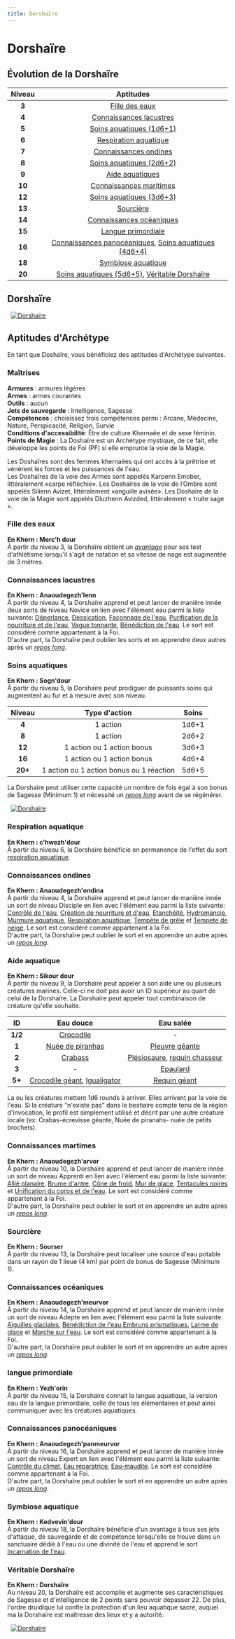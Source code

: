 ```yaml
---
title: Dorshaïre
---
```

# Dorshaïre  

## Évolution de la Dorshaïre

|Niveau|Aptitudes|
|:-:|:-:|
|**3**|[Fille des eaux](#fille-des-eaux)|
|**4**|[Connaissances lacustres](#connaissances-lacustres)|
|**5**|[Soins aquatiques (1d6+1)](#soins-aquatiques)|
|**6**|[Respiration aquatique](#respiration-aquatique)|
|**7**|[Connaissances ondines](#connaissances-ondines)|
|**8**|[Soins aquatiques (2d6+2)](#soins-aquatiques) |
|**9**|[Aide aquatiques](#aide-aquatique) |
|**10**|[Connaissances maritimes](#connaissances-maritimes)|
|**12**|[Soins aquatiques (3d6+3)](#soins-aquatiques)|
|**13**|[Sourcière](#sourciere)|
|**14**|[Connaissances océaniques](#connaissances-oceaniques)|
|**15**|[Langue primordiale](#langue-primordiale)|
|**16**|[Connaissances panocéaniques](#connaissances-panoceaniques), [Soins aquatiques (4d6+4)](#soins-aquatiques)|
|**18**|[Symbiose aquatique](#symbiose-aquatique)|
|**20**|[Soins aquatiques (5d6+5)](#soins-aquatiques), [Véritable Dorshaïre](#veritable-dorshaire)|

## Dorshaïre
&nbsp;
[![Dorshaïre](https://www.douaratil.fr/illustrations/archetype/dorshairem.png)](https://www.douaratil.fr/illustrations/archetype/dorshaire.jpg)  

## Aptitudes d'Archétype  
En tant que Doshaïre, vous bénéficiez des aptitudes d'Archétype suivantes.  

### Maîtrises  
**Armures** :  armures légères  
**Armes** : armes courantes  
**Outils** : aucun   
**Jets de sauvegarde** : Intelligence, Sagesse  
**Compétences** : choisissez trois compétences parmi : Arcane, Médecine, Nature, Perspicacité, Religion, Survie  
**Conditions d'accessibilité**: Être de culture Khernaëe et de sexe féminin.  
**Points de Magie** : La Doshaïre est un Archétype mystique, de ce fait, elle développe les points de Foi (PF) si elle emprunte la voie de la Magie.  

Les Doshaïres sont des femmes khernaëes qui ont accès à la prêtrise et vénèrent les forces et les puissances de l'eau.  
Les Doshaïres de la voie des Armes sont appelés Karpenn Emober, littéralement «carpe réfléchie». Les Doshaïres de la voie de l’Ombre sont appelés Silienn Avizet, littéralement «anguille avisée». Les Doshaïre de la voie de la Magie sont appelés Dluzhenn Avizded, littéralement « truite sage ».  

### Fille des eaux    
**En Khern : Merc'h dour**  
À partir du niveau 3, la Dorshaïre obtient un [_avantage_](/utiliser-les-caracteristiques/#avantage-et-desavantage) pour ses test d'athlétisme lorsqu'il s'agit de natation et sa vitesse de nage est augmentée de 3 mètres.  

### Connaissances lacustres    
**En Khern : Anaoudegezh'lenn**  
À partir du niveau 4, la Dorshaïre apprend et peut lancer de manière innée deux sorts de niveau Novice en lien avec l'élément eau parmi la liste suivante: [Déperlance](/grimoire/deperlance), [Dessication](/grimoire/dessication), [Façonnage de l'eau](/grimoire/faconnage-de-l-eau), [Purification de la nourriture et de l'eau](/grimoire/purification-de-la-nourriture-et-de-l-eau), [Vague tonnante](/grimoire/vague-tonnante), [Bénédiction de l'eau](/grimoire/benediction-de-l-eau). Le sort est considéré comme appartenant à la Foi.    
D'autre part, la Dorshaïre peut oublier les sorts et en apprendre deux autres après un [_repos long_](/gerer-la-sante-du-personnage/#repos-long).  

### Soins aquatiques
**En Khern : Sogn'dour**  
À partir du niveau 5, la Dorshaïre peut prodiguer de puissants soins qui augmentent au fur et à mesure avec son niveau.  

|Niveau|Type d'action|Soins|
|:-:|:-:|:-:|
|**4**|1 action|1d6+1|
|**8**|1 action|2d6+2|
|**12**|1 action ou 1 action bonus|3d6+3|
|**16**|1 action ou 1 action bonus|4d6+4|
|**20+**|1 action ou 1 action bonus ou 1 réaction|5d6+5|

La Dorshaïre peut utiliser cette capacité un nombre de fois égal à son bonus de Sagesse (Minimum 1) et nécessité un [_repos long_](/gerer-la-sante-du-personnage/#repos-long) avant de se régénérer.    

&nbsp;
[![Dorshaïre](https://www.douaratil.fr/illustrations/archetype/dorshaire2m.png)](https://www.douaratil.fr/illustrations/archetype/dorshaire2.jpg)

### Respiration aquatique
**En Khern : cʼhwezh'dour**  
À partir du niveau 6, la Dorshaïre bénéficie en permanence de l'effet du sort [respiration aquatique](/grimoire/respiration-aquatique).  

### Connaissances ondines    
**En Khern : Anaoudegezh'ondina**  
À partir du niveau 4, la Dorshaïre apprend et peut lancer de manière innée un sort de niveau Disciple en lien avec l'élément eau parmi la liste suivante: [Contrôle de l'eau](/grimoire/controle-de-l-eau), [Création de nourriture et d'eau](/grimoire/creation-de-nourriture-et-d-eau), [Etanchéité](/grimoire/etancheite), [Hydromancie](/grimoire/hydromancie), [Murmure aquatique](/grimoire/murmure-aquatique), [Respiration aquatique](/grimoire/respiration-aquatique), [Tempête de grêle](/grimoire/tempete-de-grele) et [Tempete de neige](/grimoire/tempete-de-neige). Le sort est considéré comme appartenant à la Foi.    
D'autre part, la Dorshaïre peut oublier le sort et en apprendre un autre après un [_repos long_](/gerer-la-sante-du-personnage/#repos-long).   

### Aide aquatique    
**En Khern : Sikour dour**  
À partir du niveau 9, la Dorshaïre peut appeler à son aide une ou plusieurs créatures marines. Celle-ci ne doit pas avoir un ID supérieur au quart de celui de la Dorshaïre. La Dorshaïre peut appeler tout combinaison de créature qu'elle souhaite.  

|ID|Eau douce|Eau salée|
|:-:|:-:|:-:|
|**1/2**|[Crocodile](/bestiaire/crocodile)|-|
|**1**|[Nuée de piranhas](/bestiaire/nuee-de-piranahs)|[Pieuvre géante](/bestiaire/pieuvre-geante)|
|**2**|[Crabass](/bestiaire/crabass)|[Plésiosaure](/bestiaire/plesiosaure), [requin chasseur](/bestiaire/requin-chasseur)|
|**3**|-|[Epaulard](/bestiaire/epaulard)|
|**5+**|[Crocodile géant](/bestiaire/crocodile-geant), [Igualigator](/bestiaire/igualigator)|[Requin géant](/bestiaire/requin-geant)|

La ou les créatures mettent 1d6 rounds à arriver. Elles arrivent par la voie de l'eau. Si la créature "n'existe pas" dans le bestiaire compte tenu de la région d'invocation, le profil est simplement utilisé et décrit par une autre créature locale (ex: Crabas-écrevisse géante, Nuée de piranahs- nuée de petits brochets).   

### Connaissances martimes    
**En Khern : Anaoudegezh'arvor**  
À partir du niveau 10, la Dorshaïre apprend et peut lancer de manière innée un sort de niveau Apprenti en lien avec l'élément eau parmi la liste suivante: [Allié planaire](/grimoire/allie-planaire), [Brume d'antre](/grimoire/brume-d-antre), [Cône de froid](/grimoire/cone-de-froid), [Mur de glace](/grimoire/mur-de-glace), [Tentacules noires](/grimoire/tentacules-noires) et  [Unification du corps et de l'eau](/grimoire/unification-du-corps-et-de-l-eau). Le sort est considéré comme appartenant à la Foi.    
D'autre part, la Dorshaïre peut oublier le sort et en apprendre un autre après un [_repos long_](/gerer-la-sante-du-personnage/#repos-long).   

### Sourcière
**En Khern : Sourser**  
À partir du niveau 13, la Dorshaïre peut localiser une source d'eau potable dans un rayon de 1 lieue (4 km) par point de bonus de Sagesse (Minimum 1).   

### Connaissances océaniques    
**En Khern : Anaoudegezh'meurvor**  
À partir du niveau 14, la Dorshaïre apprend et peut lancer de manière innée un sort de niveau Adepte en lien avec l'élément eau parmi la liste suivante: [Aiguilles glaciales](/grimoire/aiguilles-glaciales), [Bénédiction de l'eau](/grimoire/benediction-de-l-eau),[Embruns prismatiques](/grimoire/embruns-prismatiques), [Larme de glace](/grimoire/larme-de-glace) et [Marche sur l'eau](/grimoire/marche-sur-l-eau). Le sort est considéré comme appartenant à la Foi.    
D'autre part, la Dorshaïre peut oublier le sort et en apprendre un autre après un [_repos long_](/gerer-la-sante-du-personnage/#repos-long).   

### langue primordiale
**En Khern : Yezh'orin**  
À partir du niveau 15, la Dorshaïre connait la langue aquatique, la version eau de la langue primordiale, celle de tous les élémentaires et peut ainsi communiquer avec les créatures aquatiques.   

### Connaissances panocéaniques    
**En Khern : Anaoudegezh'panmeurvor**  
À partir du niveau 16, la Dorshaïre apprend et peut lancer de manière innée un sort de niveau Expert en lien avec l'élément eau parmi la liste suivante: [Contrôle du climat](/grimoire/contrôle-du-climat), [Eau réparatrice](/grimoire/eau-reparatrice), [Eau-maudite](/grimoire/eau-maudite). Le sort est considéré comme appartenant à la Foi.    
D'autre part, la Dorshaïre peut oublier le sort et en apprendre un autre après un [_repos long_](/gerer-la-sante-du-personnage/#repos-long).   

### Symbiose aquatique
**En Khern : Kedvevin'dour**  
À partir du niveau 18, la Dorshaïre bénéficie d'un avantage à tous ses jets d'attaque, de sauvegarde et de compétence lorsqu'elle se trouve dans un sanctuaire dédié à l'eau ou une divinité de l'eau et apprend le sort [Incarnation de l'eau](/grimoire/incarnation-de-l-eau).  

### Véritable Dorshaïre  
**En Khern : Dorshaïre**  
Au niveau 20, la Dorshaïre est accomplie et augmente ses caractéristiques de Sagesse et d'intelligence de 2 points sans pouvoir dépasser 22. De plus, l'ordre druidique lui confie la protection d'un lieu aquatique sacré, auquel ma la Dorshaïre est maîtresse des lieux et y a autorité.  

&nbsp;
[![Dorshaïre](https://www.douaratil.fr/illustrations/archetype/dorshaire3m.png)](https://www.douaratil.fr/illustrations/archetype/dorshaire3.jpg)
